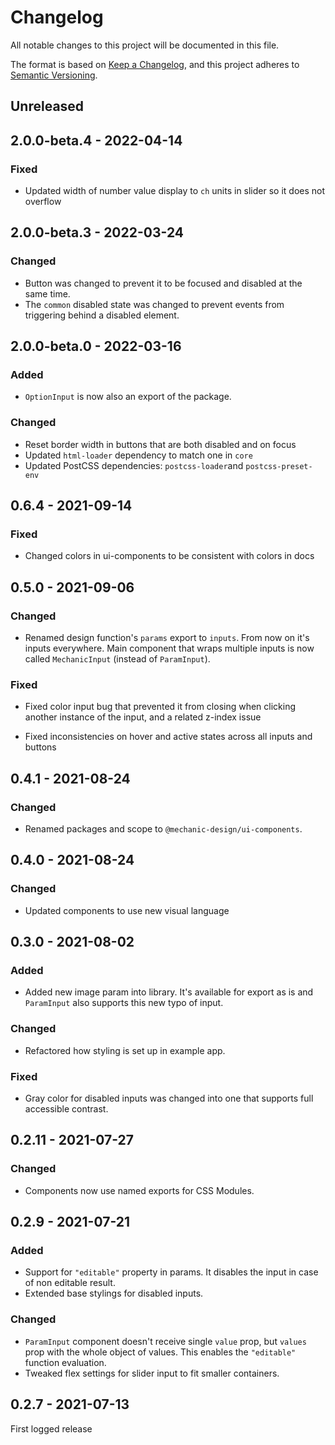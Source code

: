# Changelog

All notable changes to this project will be documented in this file.

The format is based on [Keep a Changelog](https://keepachangelog.com/en/1.0.0/),
and this project adheres to [Semantic Versioning](https://semver.org/spec/v2.0.0.html).

## Unreleased

## 2.0.0-beta.4 - 2022-04-14

### Fixed

- Updated width of number value display to `ch` units in slider so it does not overflow

## 2.0.0-beta.3 - 2022-03-24

### Changed

- Button was changed to prevent it to be focused and disabled at the same time.
- The `common` disabled state was changed to prevent events from triggering behind a disabled element.

## 2.0.0-beta.0 - 2022-03-16

### Added

- `OptionInput` is now also an export of the package.

### Changed

- Reset border width in buttons that are both disabled and on focus
- Updated `html-loader` dependency to match one in `core`
- Updated PostCSS dependencies: `postcss-loader`and `postcss-preset-env`

## 0.6.4 - 2021-09-14

### Fixed

- Changed colors in ui-components to be consistent with colors in docs

## 0.5.0 - 2021-09-06

### Changed

- Renamed design function's `params` export to `inputs`. From now on it's inputs everywhere. Main component that wraps multiple inputs is now called `MechanicInput` (instead of `ParamInput`).

### Fixed

- Fixed color input bug that prevented it from closing when clicking another instance of the input, and a related z-index issue

- Fixed inconsistencies on hover and active states across all inputs and buttons

## 0.4.1 - 2021-08-24

### Changed

- Renamed packages and scope to `@mechanic-design/ui-components`.

## 0.4.0 - 2021-08-24

### Changed

- Updated components to use new visual language

## 0.3.0 - 2021-08-02

### Added

- Added new image param into library. It's available for export as is and `ParamInput` also supports this new typo of input.

### Changed

- Refactored how styling is set up in example app.

### Fixed

- Gray color for disabled inputs was changed into one that supports full accessible contrast.

## 0.2.11 - 2021-07-27

### Changed

- Components now use named exports for CSS Modules.

## 0.2.9 - 2021-07-21

### Added

- Support for `"editable"` property in params. It disables the input in case of non editable result.
- Extended base stylings for disabled inputs.

### Changed

- `ParamInput` component doesn't receive single `value` prop, but `values` prop with the whole object of values. This enables the `"editable"` function evaluation.
- Tweaked flex settings for slider input to fit smaller containers.

## 0.2.7 - 2021-07-13

First logged release

